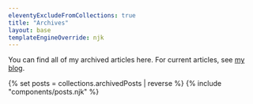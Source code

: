 ```yaml
---
eleventyExcludeFromCollections: true
title: "Archives"
layout: base
templateEngineOverride: njk
---
```


<p>You can find all of my archived articles here. For current articles, see <a href="/posts/">my blog</a>.</p>

{% set posts = collections.archivedPosts | reverse %}
{% include "components/posts.njk" %}